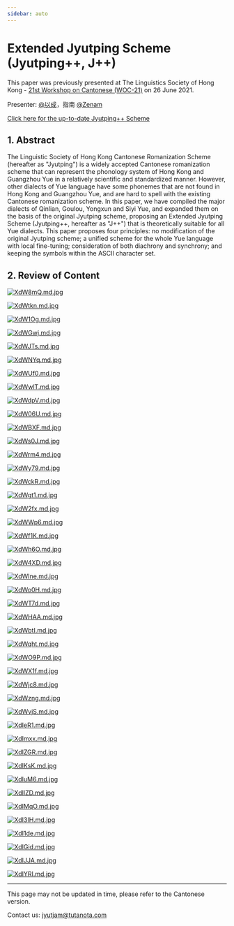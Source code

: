 ```yaml
---
sidebar: auto
---
```


# Extended Jyutping Scheme (Jyutping++, J++)

This paper was previously presented at The Linguistics Society of Hong Kong - [21st Workshop on Cantonese (WOC-21)](https://lshk.org/events/woc/) on 26 June 2021.

Presenter: [@以成](https://www.zhihu.com/people/huang-jun-xin-74)，指南 [@Zenam](https://www.zhihu.com/people/zenam)

[Click here for the up-to-date Jyutping++ Scheme](https://docs.google.com/spreadsheets/d/19puWUoeYGflSuJj7mNm7maTX5bA2tkjNDESaMTBwPaw/edit?usp=sharing)

## 1. Abstract

The Linguistic Society of Hong Kong Cantonese Romanization Scheme (hereafter as "Jyutping") is a widely accepted Cantonese romanization scheme that can represent the phonology system of Hong Kong and Guangzhou Yue in a relatively scientific and standardized manner. However, other dialects of Yue language have some phonemes that are not found in Hong Kong and Guangzhou Yue, and are hard to spell with the existing Cantonese romanization scheme. In this paper, we have compiled the major dialects of Qinlian, Goulou, Yongxun and Siyi Yue, and expanded them on the basis of the original Jyutping scheme, proposing an Extended Jyutping Scheme (Jyutping++, hereafter as "J++") that is theoretically suitable for all Yue dialects. This paper proposes four principles: no modification of the original Jyutping scheme; a unified scheme for the whole Yue language with local fine-tuning; consideration of both diachrony and synchrony; and keeping the symbols within the ASCII character set.

## 2. Review of Content

[![XdW8mQ.md.jpg](https://s1.ax1x.com/2022/06/05/XdW8mQ.md.jpg)](https://imgtu.com/i/XdW8mQ)

[![XdWtkn.md.jpg](https://s1.ax1x.com/2022/06/05/XdWtkn.md.jpg)](https://imgtu.com/i/XdWtkn)

[![XdW1Og.md.jpg](https://s1.ax1x.com/2022/06/05/XdW1Og.md.jpg)](https://imgtu.com/i/XdW1Og)

[![XdWGwj.md.jpg](https://s1.ax1x.com/2022/06/05/XdWGwj.md.jpg)](https://imgtu.com/i/XdWGwj)

[![XdWJTs.md.jpg](https://s1.ax1x.com/2022/06/05/XdWJTs.md.jpg)](https://imgtu.com/i/XdWJTs)

[![XdWNYq.md.jpg](https://s1.ax1x.com/2022/06/05/XdWNYq.md.jpg)](https://imgtu.com/i/XdWNYq)

[![XdWUf0.md.jpg](https://s1.ax1x.com/2022/06/05/XdWUf0.md.jpg)](https://imgtu.com/i/XdWUf0)

[![XdWwlT.md.jpg](https://s1.ax1x.com/2022/06/05/XdWwlT.md.jpg)](https://imgtu.com/i/XdWwlT)

[![XdWdpV.md.jpg](https://s1.ax1x.com/2022/06/05/XdWdpV.md.jpg)](https://imgtu.com/i/XdWdpV)

[![XdW06U.md.jpg](https://s1.ax1x.com/2022/06/05/XdW06U.md.jpg)](https://imgtu.com/i/XdW06U)

[![XdWBXF.md.jpg](https://s1.ax1x.com/2022/06/05/XdWBXF.md.jpg)](https://imgtu.com/i/XdWBXF)

[![XdWs0J.md.jpg](https://s1.ax1x.com/2022/06/05/XdWs0J.md.jpg)](https://imgtu.com/i/XdWs0J)

[![XdWrm4.md.jpg](https://s1.ax1x.com/2022/06/05/XdWrm4.md.jpg)](https://imgtu.com/i/XdWrm4)

[![XdWy79.md.jpg](https://s1.ax1x.com/2022/06/05/XdWy79.md.jpg)](https://imgtu.com/i/XdWy79)

[![XdWckR.md.jpg](https://s1.ax1x.com/2022/06/05/XdWckR.md.jpg)](https://imgtu.com/i/XdWckR)

[![XdWgt1.md.jpg](https://s1.ax1x.com/2022/06/05/XdWgt1.md.jpg)](https://imgtu.com/i/XdWgt1)

[![XdW2fx.md.jpg](https://s1.ax1x.com/2022/06/05/XdW2fx.md.jpg)](https://imgtu.com/i/XdW2fx)

[![XdWWp6.md.jpg](https://s1.ax1x.com/2022/06/05/XdWWp6.md.jpg)](https://imgtu.com/i/XdWWp6)

[![XdWf1K.md.jpg](https://s1.ax1x.com/2022/06/05/XdWf1K.md.jpg)](https://imgtu.com/i/XdWf1K)

[![XdWh6O.md.jpg](https://s1.ax1x.com/2022/06/05/XdWh6O.md.jpg)](https://imgtu.com/i/XdWh6O)

[![XdW4XD.md.jpg](https://s1.ax1x.com/2022/06/05/XdW4XD.md.jpg)](https://imgtu.com/i/XdW4XD)

[![XdWIne.md.jpg](https://s1.ax1x.com/2022/06/05/XdWIne.md.jpg)](https://imgtu.com/i/XdWIne)

[![XdWo0H.md.jpg](https://s1.ax1x.com/2022/06/05/XdWo0H.md.jpg)](https://imgtu.com/i/XdWo0H)

[![XdWT7d.md.jpg](https://s1.ax1x.com/2022/06/05/XdWT7d.md.jpg)](https://imgtu.com/i/XdWT7d)

[![XdWHAA.md.jpg](https://s1.ax1x.com/2022/06/05/XdWHAA.md.jpg)](https://imgtu.com/i/XdWHAA)

[![XdWbtI.md.jpg](https://s1.ax1x.com/2022/06/05/XdWbtI.md.jpg)](https://imgtu.com/i/XdWbtI)

[![XdWqht.md.jpg](https://s1.ax1x.com/2022/06/05/XdWqht.md.jpg)](https://imgtu.com/i/XdWqht)

[![XdWO9P.md.jpg](https://s1.ax1x.com/2022/06/05/XdWO9P.md.jpg)](https://imgtu.com/i/XdWO9P)

[![XdWX1f.md.jpg](https://s1.ax1x.com/2022/06/05/XdWX1f.md.jpg)](https://imgtu.com/i/XdWX1f)

[![XdWjc8.md.jpg](https://s1.ax1x.com/2022/06/05/XdWjc8.md.jpg)](https://imgtu.com/i/XdWjc8)

[![XdWzng.md.jpg](https://s1.ax1x.com/2022/06/05/XdWzng.md.jpg)](https://imgtu.com/i/XdWzng)

[![XdWvjS.md.jpg](https://s1.ax1x.com/2022/06/05/XdWvjS.md.jpg)](https://imgtu.com/i/XdWvjS)

[![XdIeR1.md.jpg](https://s1.ax1x.com/2022/06/05/XdIeR1.md.jpg)](https://imgtu.com/i/XdIeR1)

[![XdImxx.md.jpg](https://s1.ax1x.com/2022/06/05/XdImxx.md.jpg)](https://imgtu.com/i/XdImxx)

[![XdIZGR.md.jpg](https://s1.ax1x.com/2022/06/05/XdIZGR.md.jpg)](https://imgtu.com/i/XdIZGR)

[![XdIKsK.md.jpg](https://s1.ax1x.com/2022/06/05/XdIKsK.md.jpg)](https://imgtu.com/i/XdIKsK)

[![XdIuM6.md.jpg](https://s1.ax1x.com/2022/06/05/XdIuM6.md.jpg)](https://imgtu.com/i/XdIuM6)

[![XdIlZD.md.jpg](https://s1.ax1x.com/2022/06/05/XdIlZD.md.jpg)](https://imgtu.com/i/XdIlZD)

[![XdIMqO.md.jpg](https://s1.ax1x.com/2022/06/05/XdIMqO.md.jpg)](https://imgtu.com/i/XdIMqO)

[![XdI3IH.md.jpg](https://s1.ax1x.com/2022/06/05/XdI3IH.md.jpg)](https://imgtu.com/i/XdI3IH)

[![XdI1de.md.jpg](https://s1.ax1x.com/2022/06/05/XdI1de.md.jpg)](https://imgtu.com/i/XdI1de)

[![XdIGid.md.jpg](https://s1.ax1x.com/2022/06/05/XdIGid.md.jpg)](https://imgtu.com/i/XdIGid)

[![XdIJJA.md.jpg](https://s1.ax1x.com/2022/06/05/XdIJJA.md.jpg)](https://imgtu.com/i/XdIJJA)

[![XdIYRI.md.jpg](https://s1.ax1x.com/2022/06/05/XdIYRI.md.jpg)](https://imgtu.com/i/XdIYRI)

---

This page may not be updated in time, please refer to the Cantonese version.

Contact us: jyutjam@tutanota.com
